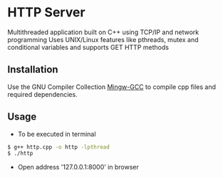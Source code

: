 # HTTP Server

Multithreaded application built on C++ using TCP/IP and network programming
Uses UNIX/Linux features like pthreads, mutex and conditional variables and supports GET HTTP methods

## Installation

Use the GNU Compiler Collection [Mingw-GCC](https://osdn.net/projects/mingw/releases/) to compile cpp files and required dependencies.


## Usage

- To be executed in terminal
```bash
$ g++ http.cpp -o http -lpthread
$ ./http
```

- Open address '127.0.0.1:8000' in browser

